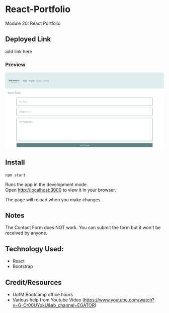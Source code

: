 # React-Portfolio
Module 20: React Portfolio

## Deployed Link
add link here

### Preview
![preview](portfolio/src/images/ReactPreivew.png)

## Install
`npm start`

Runs the app in the development mode.\
Open [http://localhost:3000](http://localhost:3000) to view it in your browser.

The page will reload when you make changes.

## Notes
The Contact Form does NOT work. You can submit the form but it won't be received by anyone. 

## Technology Used:
* React
* Bootstrap
  
## Credit/Resources
* UofM Bootcamp office hours
* Various help from Youtube Video (https://www.youtube.com/watch?v=G-Cr00UYokU&ab_channel=EGATOR)